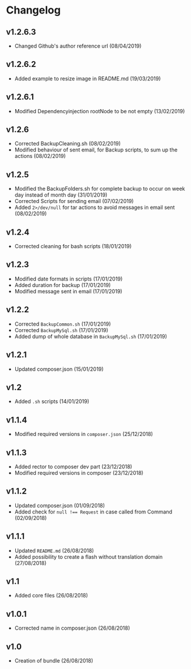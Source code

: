 # Changelog

v1.2.6.3
--------
- Changed Github's author reference url (08/04/2019)

v1.2.6.2
--------
- Added example to resize image in README.md (19/03/2019)

v1.2.6.1
--------
- Modified Dependencyinjection rootNode to be not empty (13/02/2019)

v1.2.6
------
- Corrected BackupCleaning.sh (08/02/2019)
- Modified behaviour of sent email, for Backup scripts, to sum up the actions (08/02/2019)

v1.2.5
------
- Modified the BackupFolders.sh for complete backup to occur on week day instead of month day (31/01/2019)
- Corrected Scripts for sending email (07/02/2019)
- Added `2>/dev/null` for tar actions to avoid messages in email sent (08/02/2019)

v1.2.4
------
- Corrected cleaning for bash scripts (18/01/2019)

v1.2.3
------
- Modified date formats in scripts (17/01/2019)
- Added duration for backup (17/01/2019)
- Modified message sent in email (17/01/2019)

v1.2.2
------
- Corrected `BackupCommon.sh` (17/01/2019)
- Corrected `BackupMySql.sh` (17/01/2019)
- Added dump of whole database in `BackupMySql.sh` (17/01/2019)

v1.2.1
------
- Updated composer.json (15/01/2019)

v1.2
----
- Added `.sh` scripts (14/01/2019)

v1.1.4
------
- Modified required versions in `composer.json` (25/12/2018)

v1.1.3
------
- Added rector to composer dev part (23/12/2018)
- Modified required versions in composer (23/12/2018)

v1.1.2
------
- Updated composer.json (01/09/2018)
- Added check for `null !== Request` in case called from Command (02/09/2018)

v1.1.1
------
- Updated `README.md` (26/08/2018)
- Added possibility to create a flash without translation domain (27/08/2018)

v1.1
----
- Added core files (26/08/2018)

v1.0.1
------
- Corrected name in composer.json (26/08/2018)

v1.0
----
- Creation of bundle (26/08/2018)

